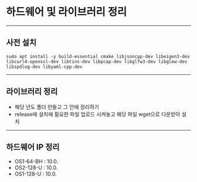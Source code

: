 # 하드웨어 및 라이브러리 정리

---

## 사전 설치

```
sudo apt install -y build-essential cmake libjsoncpp-dev libeigen3-dev libcurl4-openssl-dev libtins-dev libpcap-dev libglfw3-dev libglew-dev libspdlog-dev libyaml-cpp-dev
```

---

## 라이브러리 정리

- 해당 년도 폴더 만들고 그 안에 정리하기
- release에 설치에 필요한 파일 업로드 시켜놓고 해당 파일 wget으로 다운받아 설치


---

## 하드웨어 IP 정리

- OS1-64-BH : 10.0.
- OS2-128-U : 10.0.
- OS1-128-U : 10.0.

